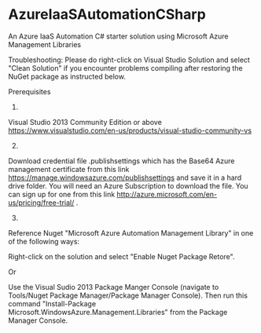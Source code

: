 # AzureIaaSAutomationCSharp
An Azure IaaS Automation C# starter solution using Microsoft Azure Management Libraries

Troubleshooting: 
  Please do right-click on Visual Studio Solution and select "Clean Solution" if you encounter problems compiling after        restoring the NuGet package as instructed below.

Prerequisites

1. 
Visual Studio 2013 Community Edition or above https://www.visualstudio.com/en-us/products/visual-studio-community-vs

2.   
Download credential file .publishsettings which has the Base64 Azure management certificate 
from this link https://manage.windowsazure.com/publishsettings and save it in a hard drive folder. 
You will need an Azure Subscription to download the file. You can sign up for one from this link http://azure.microsoft.com/en-us/pricing/free-trial/ .

3.   
Reference Nuget "Microsoft Azure Automation Management Library" in one of the following ways:

  Right-click on the solution and select "Enable Nuget Package Retore".

  Or

  Use the Visual Sudio 2013 Package Manger Console (navigate to Tools/Nuget Package Manager/Package Manager Console). 
  Then run this command "Install-Package Microsoft.WindowsAzure.Management.Libraries" from the Package Manager Console.


